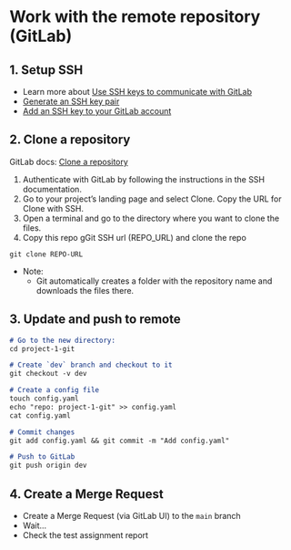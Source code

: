 
# Work with the remote repository (GitLab)

## 1. Setup SSH 
- Learn more about [Use SSH keys to communicate with GitLab](https://docs.gitlab.com/ee/user/ssh.html)
- [Generate an SSH key pair](https://docs.gitlab.com/ee/user/ssh.html#generate-an-ssh-key-pair)
- [Add an SSH key to your GitLab account](https://docs.gitlab.com/ee/user/ssh.html#add-an-ssh-key-to-your-gitlab-account)

## 2. Clone a repository

GitLab docs: [Clone a repository](https://docs.gitlab.com/ee/gitlab-basics/start-using-git.html#clone-a-repository)

1. Authenticate with GitLab by following the instructions in the SSH documentation.
2. Go to your project’s landing page and select Clone. Copy the URL for Clone with SSH.
3. Open a terminal and go to the directory where you want to clone the files. 
4. Copy this repo gGit SSH url (REPO_URL) and clone the repo
```
git clone REPO-URL
```
- Note: 
  - Git automatically creates a folder with the repository name and downloads the files there.


## 3. Update and push to remote

```markdown
# Go to the new directory:
cd project-1-git

# Create `dev` branch and checkout to it
git checkout -v dev

# Create a config file 
touch config.yaml 
echo "repo: project-1-git" >> config.yaml
cat config.yaml  

# Commit changes
git add config.yaml && git commit -m "Add config.yaml"

# Push to GitLab 
git push origin dev
```

## 4. Create a Merge Request
- Create a Merge Request (via GitLab UI) to the `main` branch
- Wait... 
- Check the test assignment report